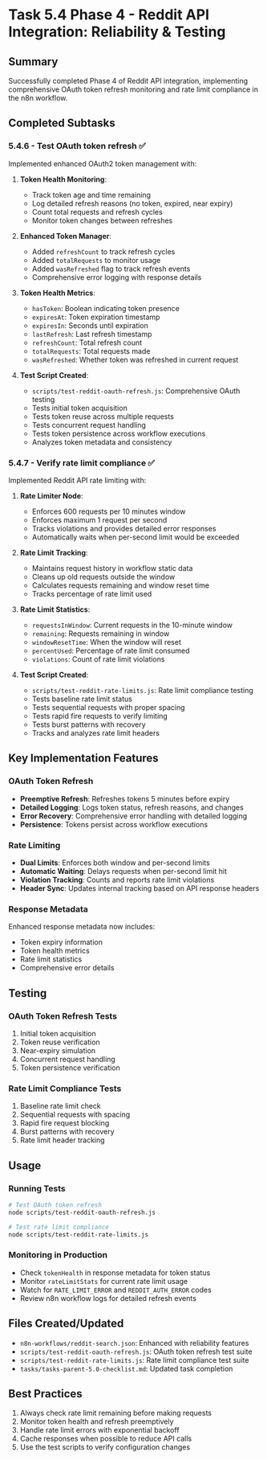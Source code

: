 # Task 5.4 Phase 4 - Reddit API Integration: Reliability & Testing

## Summary

Successfully completed Phase 4 of Reddit API integration, implementing comprehensive OAuth token refresh monitoring and rate limit compliance in the n8n workflow.

## Completed Subtasks

### 5.4.6 - Test OAuth token refresh ✅

Implemented enhanced OAuth2 token management with:

1. **Token Health Monitoring**:
   - Track token age and time remaining
   - Log detailed refresh reasons (no token, expired, near expiry)
   - Count total requests and refresh cycles
   - Monitor token changes between refreshes

2. **Enhanced Token Manager**:
   - Added `refreshCount` to track refresh cycles
   - Added `totalRequests` to monitor usage
   - Added `wasRefreshed` flag to track refresh events
   - Comprehensive error logging with response details

3. **Token Health Metrics**:
   - `hasToken`: Boolean indicating token presence
   - `expiresAt`: Token expiration timestamp
   - `expiresIn`: Seconds until expiration
   - `lastRefresh`: Last refresh timestamp
   - `refreshCount`: Total refresh count
   - `totalRequests`: Total requests made
   - `wasRefreshed`: Whether token was refreshed in current request

4. **Test Script Created**:
   - `scripts/test-reddit-oauth-refresh.js`: Comprehensive OAuth testing
   - Tests initial token acquisition
   - Tests token reuse across multiple requests
   - Tests concurrent request handling
   - Tests token persistence across workflow executions
   - Analyzes token metadata and consistency

### 5.4.7 - Verify rate limit compliance ✅

Implemented Reddit API rate limiting with:

1. **Rate Limiter Node**:
   - Enforces 600 requests per 10 minutes window
   - Enforces maximum 1 request per second
   - Tracks violations and provides detailed error responses
   - Automatically waits when per-second limit would be exceeded

2. **Rate Limit Tracking**:
   - Maintains request history in workflow static data
   - Cleans up old requests outside the window
   - Calculates requests remaining and window reset time
   - Tracks percentage of rate limit used

3. **Rate Limit Statistics**:
   - `requestsInWindow`: Current requests in the 10-minute window
   - `remaining`: Requests remaining in window
   - `windowResetTime`: When the window will reset
   - `percentUsed`: Percentage of rate limit consumed
   - `violations`: Count of rate limit violations

4. **Test Script Created**:
   - `scripts/test-reddit-rate-limits.js`: Rate limit compliance testing
   - Tests baseline rate limit status
   - Tests sequential requests with proper spacing
   - Tests rapid fire requests to verify limiting
   - Tests burst patterns with recovery
   - Tracks and analyzes rate limit headers

## Key Implementation Features

### OAuth Token Refresh
- **Preemptive Refresh**: Refreshes tokens 5 minutes before expiry
- **Detailed Logging**: Logs token status, refresh reasons, and changes
- **Error Recovery**: Comprehensive error handling with detailed logging
- **Persistence**: Tokens persist across workflow executions

### Rate Limiting
- **Dual Limits**: Enforces both window and per-second limits
- **Automatic Waiting**: Delays requests when per-second limit hit
- **Violation Tracking**: Counts and reports rate limit violations
- **Header Sync**: Updates internal tracking based on API response headers

### Response Metadata
Enhanced response metadata now includes:
- Token expiry information
- Token health metrics
- Rate limit statistics
- Comprehensive error details

## Testing

### OAuth Token Refresh Tests
1. Initial token acquisition
2. Token reuse verification
3. Near-expiry simulation
4. Concurrent request handling
5. Token persistence verification

### Rate Limit Compliance Tests
1. Baseline rate limit check
2. Sequential requests with spacing
3. Rapid fire request blocking
4. Burst patterns with recovery
5. Rate limit header tracking

## Usage

### Running Tests
```bash
# Test OAuth token refresh
node scripts/test-reddit-oauth-refresh.js

# Test rate limit compliance
node scripts/test-reddit-rate-limits.js
```

### Monitoring in Production
- Check `tokenHealth` in response metadata for token status
- Monitor `rateLimitStats` for current rate limit usage
- Watch for `RATE_LIMIT_ERROR` and `REDDIT_AUTH_ERROR` codes
- Review n8n workflow logs for detailed refresh events

## Files Created/Updated
- `n8n-workflows/reddit-search.json`: Enhanced with reliability features
- `scripts/test-reddit-oauth-refresh.js`: OAuth token refresh test suite
- `scripts/test-reddit-rate-limits.js`: Rate limit compliance test suite
- `tasks/tasks-parent-5.0-checklist.md`: Updated task completion

## Best Practices
1. Always check rate limit remaining before making requests
2. Monitor token health and refresh preemptively
3. Handle rate limit errors with exponential backoff
4. Cache responses when possible to reduce API calls
5. Use the test scripts to verify configuration changes 
